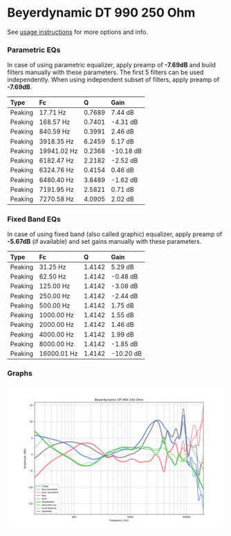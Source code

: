 # Beyerdynamic DT 990 250 Ohm
See [usage instructions](https://github.com/jaakkopasanen/AutoEq#usage) for more options and info.

### Parametric EQs
In case of using parametric equalizer, apply preamp of **-7.69dB** and build filters manually
with these parameters. The first 5 filters can be used independently.
When using independent subset of filters, apply preamp of **-7.69dB**.

| Type    | Fc          |      Q | Gain      |
|:--------|:------------|:-------|:----------|
| Peaking | 17.71 Hz    | 0.7689 | 7.44 dB   |
| Peaking | 168.57 Hz   | 0.7401 | -4.31 dB  |
| Peaking | 840.59 Hz   | 0.3991 | 2.46 dB   |
| Peaking | 3918.35 Hz  | 6.2459 | 5.17 dB   |
| Peaking | 19941.02 Hz | 0.2368 | -10.18 dB |
| Peaking | 6182.47 Hz  | 2.2182 | -2.52 dB  |
| Peaking | 6324.76 Hz  | 0.4154 | 0.46 dB   |
| Peaking | 6480.40 Hz  | 3.8489 | -1.62 dB  |
| Peaking | 7191.95 Hz  | 2.5821 | 0.71 dB   |
| Peaking | 7270.58 Hz  | 4.0905 | 2.02 dB   |

### Fixed Band EQs
In case of using fixed band (also called graphic) equalizer, apply preamp of **-5.67dB**
(if available) and set gains manually with these parameters.

| Type    | Fc          |      Q | Gain      |
|:--------|:------------|:-------|:----------|
| Peaking | 31.25 Hz    | 1.4142 | 5.29 dB   |
| Peaking | 62.50 Hz    | 1.4142 | -0.48 dB  |
| Peaking | 125.00 Hz   | 1.4142 | -3.08 dB  |
| Peaking | 250.00 Hz   | 1.4142 | -2.44 dB  |
| Peaking | 500.00 Hz   | 1.4142 | 1.75 dB   |
| Peaking | 1000.00 Hz  | 1.4142 | 1.55 dB   |
| Peaking | 2000.00 Hz  | 1.4142 | 1.46 dB   |
| Peaking | 4000.00 Hz  | 1.4142 | 1.99 dB   |
| Peaking | 8000.00 Hz  | 1.4142 | -1.85 dB  |
| Peaking | 16000.01 Hz | 1.4142 | -10.20 dB |

### Graphs
![](./Beyerdynamic%20DT%20990%20250%20Ohm.png)
